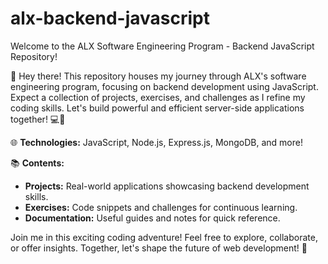 # alx-backend-javascript

Welcome to the ALX Software Engineering Program - Backend JavaScript Repository!

👋 Hey there! This repository houses my journey through ALX's software engineering program, focusing on backend development using JavaScript. Expect a collection of projects, exercises, and challenges as I refine my coding skills. Let's build powerful and efficient server-side applications together! 💻🚀

🌐 **Technologies:** JavaScript, Node.js, Express.js, MongoDB, and more!

📚 **Contents:**
- **Projects:** Real-world applications showcasing backend development skills.
- **Exercises:** Code snippets and challenges for continuous learning.
- **Documentation:** Useful guides and notes for quick reference.

Join me in this exciting coding adventure! Feel free to explore, collaborate, or offer insights. Together, let's shape the future of web development! 🌟

